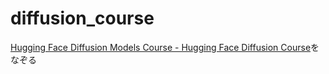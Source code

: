 # diffusion_course

[Hugging Face Diffusion Models Course - Hugging Face Diffusion Course](https://huggingface.co/learn/diffusion-course/unit0/1)をなぞる
